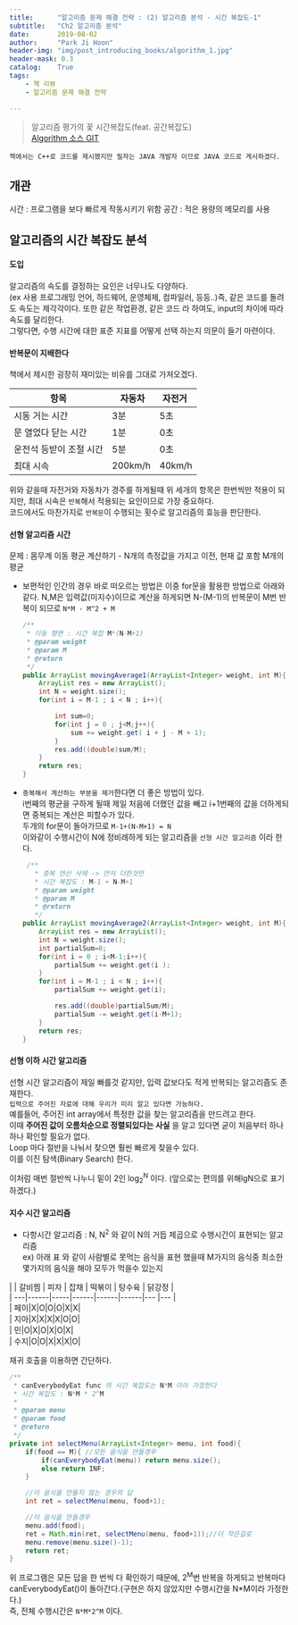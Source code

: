 ```yaml
---
title:      "알고리즘 문제 해결 전략 : (2) 알고리즘 분석 - 시간 복잡도-1"
subtitle:   "Ch2 알고리즘 분석"
date:       2019-08-02
author:     "Park Ji Hoon"
header-img: "img/post_introducing_books/algorithm_1.jpg"
header-mask: 0.3
catalog:    True
tags:
    - 책 리뷰
    - 알고리즘 문제 해결 전략

---
```

> 알고리즘 평가의 꽃 시간복잡도(feat. 공간복잡도)  
> [Algorithm 소스 GIT][1]  

`책에서는 C++로 코드를 제시했지만 필자는 JAVA 개발자 이므로 JAVA 코드로 게시하겠다.`

## 개관
시간 : 프로그램을 보다 빠르게 작동시키기 위함
공간 : 적은 용량의 메모리를 사용


## 알고리즘의 시간 복잡도 분석
#### 도입
알고리즘의 속도를 결정하는 요인은 너무나도 다양하다.  
(ex  사용 프로그래밍 언어, 하드웨어, 운영체제, 컴파일러, 등등..)즉, 같은 코드를 돌려도 속도는 제각각이다.
또한 같은 작업환경, 같은 코드 라 하여도, input의 차이에 따라 속도를 달리한다.  
그렇다면, 수행 시간에 대한 표준 지표를 어떻게 선택 하는지 의문이 들기 마련이다.  
#### 반복문이 지배한다
책에서 제시한 굉장히 재미있는 비유를 그대로 가져오겠다.  

| 항목                   |️ 자동차     | 자전거 ️         |
| --------------------------------- | ----------- | ------------------- |
| 시동 거는 시간 | 3분                             | 5초 |
| 문 열었다 닫는 시간 | 1분                             | 0초 |
| 운전석 등받이 조절 시간 | 5분                             | 0초 |
| 최대 시속 | 200km/h                         | 40km/h |

위와 같을때 자전거와 자동차가 경주를 하게될때 위 세개의 항목은 한번씩만 적용이 되지만, 최대 시속은 `반복`해서 적용되는 요인이므로 가장 중요하다.  
코드에서도 마찬가지로 `반복문`이 수행되는 횟수로 알고리즘의 효능을 판단한다.

#### 선형 알고리즘 시간
문제 : 몸무계 이동 평균 계산하기 - N개의 측정값을 가지고  이전, 현재 값 포함  M개의 평균
* 보편적인 인간의 경우 바로 떠오르는 방법은 이중 for문을 활용한 방법으로 아래와 같다.
N,M은 입력값(미지수)이므로 계산을 하게되면 N-(M-1)의 반복문이 M번 반복이 되므로 `N*M - M^2 + M`

  ```java
  /**
   * 이동 평면 : 시간 복잡 M*(N-M+1)
   * @param weight
   * @param M
   * @return
   */
  public ArrayList movingAverage1(ArrayList<Integer> weight, int M){
      ArrayList res = new ArrayList();
      int N = weight.size();
      for(int i = M-1 ; i < N ; i++){

          int sum=0;
          for(int j = 0 ; j<M;j++){
              sum += weight.get( i + j - M + 1);
          }
          res.add((double)sum/M);
      }
      return res;
  }
  ```
* `중복해서 계산하는 부분을 제거`한다면 더 좋은 방법이 있다.  
  i번째의 평균을 구하게 될때 제일 처음에 더했던 값을 빼고 i+1번째의 값을 더하게되면 중복되는 계산은 피할수가 있다.  
  두개의 for문이 돌아가므로 `M-1+(N-M+1) = N`  
  이와같이 수행시간이 N에 정비례하게 되는 알고리즘을 `선형 시간 알고리즘` 이라 한다.

  ```java
   /**
     * 중복 연산 삭제 -> 먼저 더한것만
     * 시간 복잡도 : M-1 + N-M+1
     * @param weight
     * @param M
     * @return
     */
  public ArrayList movingAverage2(ArrayList<Integer> weight, int M){
      ArrayList res = new ArrayList();
      int N = weight.size();
      int partialSum=0;
      for(int i = 0 ; i<M-1;i++){
          partialSum += weight.get(i );
      }
      for(int i = M-1 ; i < N ; i++){
          partialSum += weight.get(i);

          res.add((double)partialSum/M);
          partialSum -= weight.get(i-M+1);
      }
      return res;
  }
  ```

#### 선형 이하 시간 알고리즘
선형 시간 알고리즘이 제일 빠를것 같지만, 입력 값보다도 적게 반복되는 알고리즘도 존재한다.  
`입력으로 주어진 자료에 대해 우리가 미리 알고 있다면 가능하다.`  
예를들어, 주어진 int array에서 특정한 값을 찾는 알고리즘을 만드려고 한다.  
이때 **주어진 값이 오름차순으로 정렬되있다는 사실** 을 알고 있다면 굳이 처음부터 하나하나 확인할 필요가 없다.  
Loop 마다 절반을 나눠서 찾으면 훨씬 빠르게 찾을수 있다.  
이를 이진 탐색(Binary Search) 한다.

이처럼 매번 절반씩 나누니 밑이 2인 log<sub>2</sub><sup>N</sup> 이다. (앞으로는 편의를 위해lgN으로 표기 하겠다.)

#### 지수 시간 알고리즘
* 다항시간 알고리즘 : N, N<sup>2</sup> 와 같이 N의 거듭 제곱으로 수행시간이 표현되는 알고리즘  
ex) 아래 표 와 같이 사람별로 못먹는 음식을 표현 했을때 M가지의 음식중 최소한 몇가지의 음식을 해야 모두가 먹을수 있는지

|    | 갈비찜 | 피자 | 잡채 | 떡볶이 | 탕수육 | 닭강정 |  
| ---|------|-----|------|------|------|--- |--- |  
| 페이|X|O|O|O|X|X|  
| 지아|X|X|X|X|O|O|  
| 민|O|X|O|X|O|X|  
| 수지|O|O|X|X|X|O|  

재귀 호출을 이용하면 간단하다.

```java
/**
 * canEverybodyEat func 의 시간 복잡도는 N*M 이라 가정한다
 * 시간 복잡도 : N*M * 2^M
 *
 * @param menu
 * @param food
 * @return
 */
private int selectMenu(ArrayList<Integer> menu, int food){
    if(food == M){ //모든 음식을 만들경우
        if(canEverybodyEat(menu)) return menu.size();
        else return INF;
    }

    //이 음식을 만들지 않는 경우의 답
    int ret = selectMenu(menu, food+1);

    //이 음식을 만들경우
    menu.add(food);
    ret = Math.min(ret, selectMenu(menu, food+1));//더 작은걸로
    menu.remove(menu.size()-1);
    return ret;
}
```
위 프로그램은 모든 답을 한 번씩 다 확인하기 때문에, 2<sup>M</sup>번 반복을 하게되고 반복마다 canEverybodyEat()이 돌아간다.(구현은 하지 않았지만 수행시간을 N*M이라 가정한다.)  
즉, 전체 수행시간은 `N*M*2^M`  이다.




[1]:[https://github.com/ggoowlgns/ggoowlgns.github.io/tree/master/JavaProject/src/hufs/eselab]
